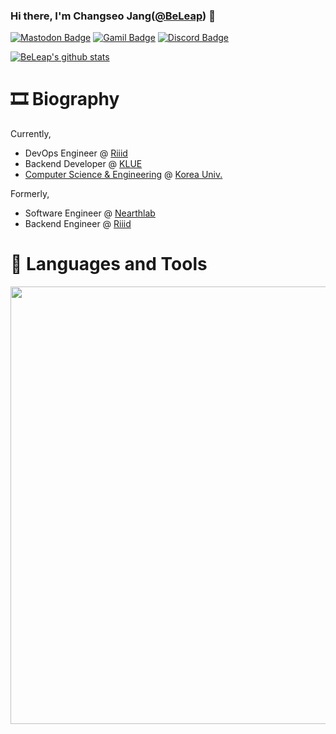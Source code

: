 ### Hi there, I'm Changseo Jang([@BeLeap](https://github.com/BeLeap)) 👋

[![Mastodon Badge](https://img.shields.io/badge/mastodon-6364ff?style=flat-square&logo=mastodon&logoColor=white&link=https://social.silicon.moe/@beleap)](https://social.silicon.moe)
[![Gamil Badge](https://img.shields.io/badge/mail-005ff9?style=flat-square&logo=mail.ru&logoColor=white&link=mailto:beleap@beleap.dev)](mailto:beleap@beleap.codes)
[![Discord Badge](https://img.shields.io/badge/Discord-BeLeap%231012-7289d9?style=flat-square&logo=Discord&logoColor=white)](https://discord.com/users/540435382853173280)

[![BeLeap's github stats](https://github-readme-stats.vercel.app/api?username=BeLeap&count_private=true&show_icons=true)](https://github.com/BeLeap)

# 🎞 Biography

Currently,
- DevOps Engineer @ [Riiid](https://riiid.com)
- Backend Developer @ [KLUE](https://klue.kr)
- [Computer Science & Engineering](https://cs.korea.edu) @ [Korea Univ.](https://korea.edu)

Formerly,
- Software Engineer @ [Nearthlab](https://www.nearthlab.com/)
- Backend Engineer @ [Riiid](https://company.riiid.co)

# 🧰 Languages and Tools

<img width="700rem" src=https://wakatime.com/share/@BeLeap/bf8d096d-891a-4ea9-9de1-603a25e3f1c6.svg></img>
